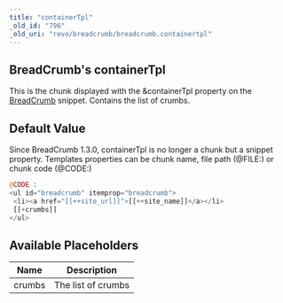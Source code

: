 ```yaml
---
title: "containerTpl"
_old_id: "796"
_old_uri: "revo/breadcrumb/breadcrumb.containertpl"
---
```


## BreadCrumb's containerTpl

 This is the chunk displayed with the &containerTpl property on the [BreadCrumb](/extras/breadcrumb "BreadCrumb") snippet. Contains the list of crumbs.

## Default Value

 Since BreadCrumb 1.3.0, containerTpl is no longer a chunk but a snippet property. 
 Templates properties can be chunk name, file path (@FILE:) or chunk code (@CODE:) 

 ``` php 
@CODE : 
<ul id="breadcrumb" itemprop="breadcrumb">
  <li><a href="[[++site_url]]">[[++site_name]]</a></li>
  [[+crumbs]]
</ul>
```

## Available Placeholders

 | Name   | Description        |
 | ------ | ------------------ |
 | crumbs | The list of crumbs |